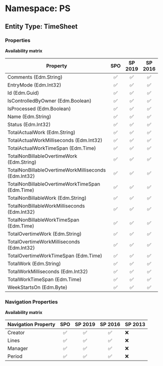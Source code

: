 # Namespace: PS

## Entity Type: TimeSheet

### Properties

**Availability matrix**

Property | SPO | SP 2019 | SP 2016 | SP 2013
----------|:---:|:-------:|:-------:|:-------
Comments (Edm.String) | ✅ | ✅ | ✅ | ❌
EntryMode (Edm.Int32) | ✅ | ✅ | ✅ | ❌
Id (Edm.Guid) | ✅ | ✅ | ✅ | ❌
IsControlledByOwner (Edm.Boolean) | ✅ | ✅ | ✅ | ❌
IsProcessed (Edm.Boolean) | ✅ | ✅ | ✅ | ❌
Name (Edm.String) | ✅ | ✅ | ✅ | ❌
Status (Edm.Int32) | ✅ | ✅ | ✅ | ❌
TotalActualWork (Edm.String) | ✅ | ✅ | ✅ | ❌
TotalActualWorkMilliseconds (Edm.Int32) | ✅ | ✅ | ✅ | ❌
TotalActualWorkTimeSpan (Edm.Time) | ✅ | ✅ | ✅ | ❌
TotalNonBillableOvertimeWork (Edm.String) | ✅ | ✅ | ✅ | ❌
TotalNonBillableOvertimeWorkMilliseconds (Edm.Int32) | ✅ | ✅ | ✅ | ❌
TotalNonBillableOvertimeWorkTimeSpan (Edm.Time) | ✅ | ✅ | ✅ | ❌
TotalNonBillableWork (Edm.String) | ✅ | ✅ | ✅ | ❌
TotalNonBillableWorkMilliseconds (Edm.Int32) | ✅ | ✅ | ✅ | ❌
TotalNonBillableWorkTimeSpan (Edm.Time) | ✅ | ✅ | ✅ | ❌
TotalOvertimeWork (Edm.String) | ✅ | ✅ | ✅ | ❌
TotalOvertimeWorkMilliseconds (Edm.Int32) | ✅ | ✅ | ✅ | ❌
TotalOvertimeWorkTimeSpan (Edm.Time) | ✅ | ✅ | ✅ | ❌
TotalWork (Edm.String) | ✅ | ✅ | ✅ | ❌
TotalWorkMilliseconds (Edm.Int32) | ✅ | ✅ | ✅ | ❌
TotalWorkTimeSpan (Edm.Time) | ✅ | ✅ | ✅ | ❌
WeekStartsOn (Edm.Byte) | ✅ | ✅ | ✅ | ❌

### Navigation Properties

**Availability matrix**

Navigation Property | SPO | SP 2019 | SP 2016 | SP 2013
----------|:---:|:-------:|:-------:|:-------
Creator | ✅ | ✅ | ✅ | ❌
Lines | ✅ | ✅ | ✅ | ❌
Manager | ✅ | ✅ | ✅ | ❌
Period | ✅ | ✅ | ✅ | ❌